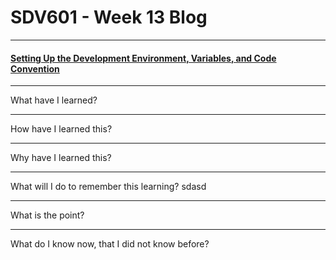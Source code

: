 # SDV601 - Week 13 Blog

------

#### <u>Setting Up the Development Environment, Variables, and Code Convention</u>

------

What have I learned?


------

How have I learned this?


------

Why have I learned this?


------

What will I do to remember this learning?
sdasd

------

What is the point?

------

What do I know now, that I did not know before?